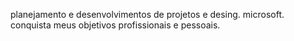 planejamento e desenvolvimentos de projetos e desing.
microsoft.
conquista meus objetivos profissionais e pessoais.
